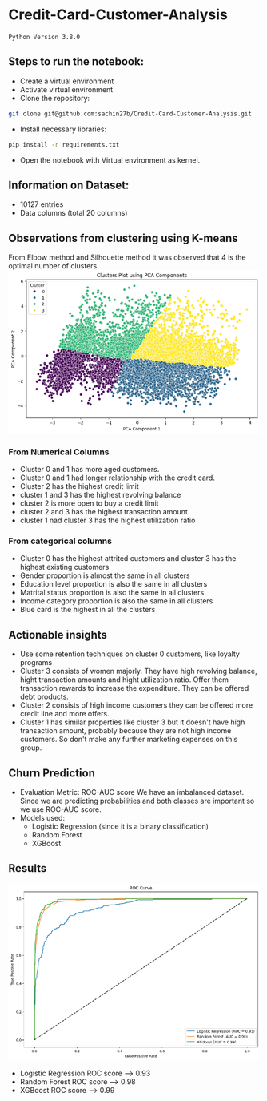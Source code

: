 # Credit-Card-Customer-Analysis

```
Python Version 3.8.0
```
## Steps to run the notebook:
- Create a virtual environment
- Activate virtual environment
- Clone the repository:
```bash
git clone git@github.com:sachin27b/Credit-Card-Customer-Analysis.git
```
- Install necessary libraries:
```bash
pip install -r requirements.txt
```
- Open the notebook with Virtual environment as kernel.

## Information on Dataset:
- 10127 entries
- Data columns (total 20 columns)

## Observations from clustering using K-means
From Elbow method and Silhouette method it was observed that 4 is the optimal number of clusters.
![alt text](media/image.png)

### From Numerical Columns
- Cluster 0 and 1 has more aged customers.
- Cluster 0 and 1 had longer relationship with the credit card.
- Cluster 2 has the highest credit limit
- cluster 1 and 3 has the highest revolving balance
- cluster 2 is more open to buy a credit limit
- cluster 2 and 3 has the highest transaction amount
- cluster 1 nad cluster 3 has the highest utilization ratio

### From categorical columns
- Cluster 0 has the highest attrited customers and cluster 3 has the highest existing customers
- Gender proportion is almost the same in all clusters
- Education level proportion is also the same in all clusters
- Matrital status proportion is also the same in all clusters
- Income category proportion is also the same in all clusters
- Blue card is the highest in all the clusters

## Actionable insights
- Use some retention techniques on cluster 0 customers, like loyalty programs
- Cluster 3 consists of women majorly. They have high revolving balance, hight transaction amounts and hight utilization ratio. Offer them transaction rewards to increase the expenditure. They can be offered debt products.
- Cluster 2 consists of high income customers they can be offered more credit line and more offers.
- Cluster 1 has similar properties like cluster 3 but it doesn't have high transaction amount, probably because they are not high income customers. So don't make any further marketing expenses on this group.

## Churn Prediction
- Evaluation Metric: ROC-AUC score
We have an imbalanced dataset. Since we are predicting probabilities and both classes are important so we use ROC-AUC score. 
- Models used:
    - Logistic Regression (since it is a binary classification)
    - Random Forest
    - XGBoost

## Results
![alt text](media/roc.png)
- Logistic Regression ROC score --> 0.93
- Random Forest ROC score --> 0.98
- XGBoost ROC score --> 0.99